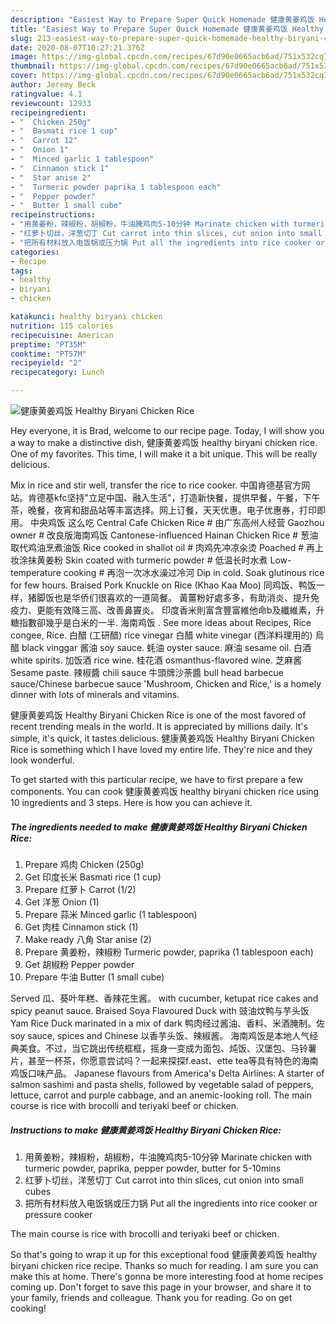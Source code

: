 ```yaml
---
description: "Easiest Way to Prepare Super Quick Homemade 健康黄姜鸡饭 Healthy Biryani Chicken Rice"
title: "Easiest Way to Prepare Super Quick Homemade 健康黄姜鸡饭 Healthy Biryani Chicken Rice"
slug: 213-easiest-way-to-prepare-super-quick-homemade-healthy-biryani-chicken-rice
date: 2020-08-07T10:27:21.376Z
image: https://img-global.cpcdn.com/recipes/67d90e0665acb6ad/751x532cq70/健康黄姜鸡饭-healthy-biryani-chicken-rice-recipe-main-photo.jpg
thumbnail: https://img-global.cpcdn.com/recipes/67d90e0665acb6ad/751x532cq70/健康黄姜鸡饭-healthy-biryani-chicken-rice-recipe-main-photo.jpg
cover: https://img-global.cpcdn.com/recipes/67d90e0665acb6ad/751x532cq70/健康黄姜鸡饭-healthy-biryani-chicken-rice-recipe-main-photo.jpg
author: Jeremy Beck
ratingvalue: 4.1
reviewcount: 12933
recipeingredient:
- "  Chicken 250g"
- "  Basmati rice 1 cup"
- "  Carrot 12"
- "  Onion 1"
- "  Minced garlic 1 tablespoon"
- "  Cinnamon stick 1"
- "  Star anise 2"
- "  Turmeric powder paprika 1 tablespoon each"
- "  Pepper powder"
- "  Butter 1 small cube"
recipeinstructions:
- "用黄姜粉，辣椒粉，胡椒粉，牛油腌鸡肉5-10分钟 Marinate chicken with turmeric powder, paprika, pepper powder, butter for 5-10mins"
- "红萝卜切丝，洋葱切丁 Cut carrot into thin slices, cut onion into small cubes"
- "把所有材料放入电饭锅或压力锅 Put all the ingredients into rice cooker or pressure cooker"
categories:
- Recipe
tags:
- healthy
- biryani
- chicken

katakunci: healthy biryani chicken 
nutrition: 115 calories
recipecuisine: American
preptime: "PT35M"
cooktime: "PT57M"
recipeyield: "2"
recipecategory: Lunch

---
```



![健康黄姜鸡饭 Healthy Biryani Chicken Rice](https://img-global.cpcdn.com/recipes/67d90e0665acb6ad/751x532cq70/健康黄姜鸡饭-healthy-biryani-chicken-rice-recipe-main-photo.jpg)

Hey everyone, it is Brad, welcome to our recipe page. Today, I will show you a way to make a distinctive dish, 健康黄姜鸡饭 healthy biryani chicken rice. One of my favorites. This time, I will make it a bit unique. This will be really delicious.

Mix in rice and stir well, transfer the rice to rice cooker. 中国肯德基官方网站。肯德基kfc坚持&#34;立足中国、融入生活&#34;，打造新快餐，提供早餐，午餐，下午茶，晚餐，夜宵和甜品站等丰富选择。网上订餐，天天优惠。电子优惠券，打印即用。 中央鸡饭 这么吃 Central Cafe Chicken Rice # 由广东高州人经营 Gaozhou owner # 改良版海南鸡饭 Cantonese-influenced Hainan Chicken Rice # 葱油取代鸡油烹煮油饭 Rice cooked in shallot oil # 肉鸡先冲凉汆烫 Poached # 再上妆涂抹黄姜粉 Skin coated with turmeric powder # 低温长时水煮 Low-temperature cooking # 再泡一次冰水澡过冷河 Dip in cold. Soak glutinous rice for few hours. Braised Pork Knuckle on Rice (Khao Kaa Moo) 同鸡饭、鸭饭一样，猪脚饭也是华侨们很喜欢的一道简餐。 黃薑粉好處多多，有助消炎、提升免疫力、更能有效降三高、改善鼻竇炎。 印度香米則富含豐富維他命b及纖維素，升糖指數卻幾乎是白米的一半. 海南鸡饭 . See more ideas about Recipes, Rice congee, Rice. 白醋 (工研醋) rice vinegar 白醋 white vinegar (西洋料理用的) 烏醋 black vinggar 酱油 soy sauce. 蚝油 oyster sauce. 麻油 sesame oil. 白酒 white spirits. 加饭酒 rice wine. 桂花酒 osmanthus-flavored wine. 芝麻酱 Sesame paste. 辣椒醬 chili sauce 牛頭牌沙荼醬 bull head barbecue sauce/Chinese barbecue sauce &#39;Mushroom, Chicken and Rice,&#39; is a homely dinner with lots of minerals and vitamins.

健康黄姜鸡饭 Healthy Biryani Chicken Rice is one of the most favored of recent trending meals in the world. It is appreciated by millions daily. It's simple, it's quick, it tastes delicious. 健康黄姜鸡饭 Healthy Biryani Chicken Rice is something which I have loved my entire life. They're nice and they look wonderful.


To get started with this particular recipe, we have to first prepare a few components. You can cook 健康黄姜鸡饭 healthy biryani chicken rice using 10 ingredients and 3 steps. Here is how you can achieve it.

<!--inarticleads1-->

##### The ingredients needed to make 健康黄姜鸡饭 Healthy Biryani Chicken Rice:

1. Prepare  鸡肉 Chicken (250g)
1. Get  印度长米 Basmati rice (1 cup)
1. Prepare  红萝卜 Carrot (1/2)
1. Get  洋葱 Onion (1)
1. Prepare  蒜米 Minced garlic (1 tablespoon)
1. Get  肉桂 Cinnamon stick (1)
1. Make ready  八角 Star anise (2)
1. Prepare  黄姜粉，辣椒粉 Turmeric powder, paprika (1 tablespoon each)
1. Get  胡椒粉 Pepper powder
1. Prepare  牛油 Butter (1 small cube)


Served 瓜、葵叶年糕、香辣花生酱。 with cucumber, ketupat rice cakes and spicy peanut sauce. Braised Soya Flavoured Duck with 豉油炆鸭与芋头饭 Yam Rice Duck marinated in a mix of dark 鸭肉经过酱油、香料、米酒腌制。佐 soy sauce, spices and Chinese 以香芋头饭、辣椒酱。 海南鸡饭是本地人气经典美食。不过，当它跳出传统框框，摇身一变成为面包、炖饭、汉堡包、马铃薯片，甚至一杯茶，你愿意尝试吗？一起来探探f.east、ette tea等具有特色的海南鸡饭口味产品。 Japanese flavours from America&#39;s Delta Airlines: A starter of salmon sashimi and pasta shells, followed by vegetable salad of peppers, lettuce, carrot and purple cabbage, and an anemic-looking roll. The main course is rice with brocolli and teriyaki beef or chicken. 

<!--inarticleads2-->

##### Instructions to make 健康黄姜鸡饭 Healthy Biryani Chicken Rice:

1. 用黄姜粉，辣椒粉，胡椒粉，牛油腌鸡肉5-10分钟 Marinate chicken with turmeric powder, paprika, pepper powder, butter for 5-10mins
1. 红萝卜切丝，洋葱切丁 Cut carrot into thin slices, cut onion into small cubes
1. 把所有材料放入电饭锅或压力锅 Put all the ingredients into rice cooker or pressure cooker


The main course is rice with brocolli and teriyaki beef or chicken. 

So that's going to wrap it up for this exceptional food 健康黄姜鸡饭 healthy biryani chicken rice recipe. Thanks so much for reading. I am sure you can make this at home. There's gonna be more interesting food at home recipes coming up. Don't forget to save this page in your browser, and share it to your family, friends and colleague. Thank you for reading. Go on get cooking!
